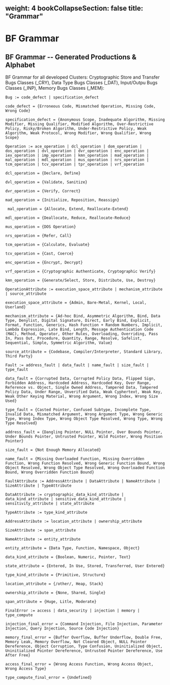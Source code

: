 weight: 4
bookCollapseSection: false
title: "Grammar"
---
# BF Grammar

BF Grammar -- Generated Productions & Alphabet
----------------------------------------------

BF Grammar for all developed Clusters: Cryptographic Store and Transfer Bugs Classes (_CRY), Data Type Bugs Classes (_DAT), Input/Outpu Bugs Classes (_INP), Memory Bugs Classes (_MEM):

`Bug := code_defect | specification_defect`

`code_defect = {Erroneous Code, Mismatched Operation, Missing Code, Wrong Code}`

`specification_defect = {Anonymous Scope, Inadequate Algorithm, Missing Modifier, Missing Qualifier, Modified Algorithm, Over-Restrictive Policy, Risky/Broken Algorithm, Under-Restrictive Policy, Weak Algorithm, Weak Protocol, Wrong Modifier, Wrong Qualifier, Wrong Scope}`

`Operation := ace_operation | dcl_operation | dom_operation | dos_operation | dvl_operation | dvr_operation | enc_operation | iex_operation | imp_operation | kmn_operation | mad_operation | mal_operation | mdl_operation | mus_operation | nrs_operation | tcm_operation | tcv_operation | tpr_operation | vrf_operation`

`dcl_operation = {Declare, Define}`

`dvl_operation = {Validate, Sanitize}`

`dvr_operation = {Verify, Correct}`

`mad_operation = {Initialize, Reposition, Reassign}`

`
mal_operation = {Allocate, Extend, Reallocate-Extend}`

`mdl_operation = {Deallocate, Reduce, Reallocate-Reduce}`

`mus_operation = {DOS Operation}`

`nrs_operation = {Refer, Call}`

`tcm_operation = {Calculate, Evaluate}`

`tcv_operation = {Cast, Coerce}`

`enc_operation = {Encrypt, Decrypt}`

`vrf_operation = {Cryptographic Authenticate, Cryptographic Verify}`

`kmn_operation = {Generate/Select, Store, Distribute, Use, Destroy}`

`OperationAttribute := execution_space_attribute | mechanism_attribute | source_attribute`

`execution_space_attribute = {Admin, Bare-Metal, Kernel, Local, Userland}`

`mechanism_attribute = {Ad-hoc Bind, Asymmetric Algorithm, Bind, Data Type, Denylist, Digital Signature, Direct, Early Bind, Explicit, Format, Function, Generics, Hash Function + Random Numbers, Implicit, Lambda Expression, Late Bind, Length, Message Authentication Code (MAC), Method, Operator, Other Rules, Overloading, Overriding, Pass In, Pass Out, Procedure, Quantity, Range, Resolve, Safelist, Sequential, Simple, Symmetric Algorithm, Value}`

`source_attribute = {Codebase, Compiler/Interpreter, Standard Library, Third Party}`

`Fault := address_fault | data_fault | name_fault | size_fault | type_fault`

`data_fault = {Corrupted Data, Corrupted Policy Data, Flipped Sign, Forbidden Address, Hardcoded Address, Hardcoded Key, Over Range, Reference vs. Object, Single Owned Address, Tampered Data, Tampered Policy Data, Under Range, Unverified Data, Weak Cyphertext, Weak Key, Weak Other Keying Material, Wrong Argument, Wrong Index, Wrong Size Used}`

`type_fault = {Casted Pointer, Confused Subtype, Incomplete Type, Invalid Data, Mismatched Argument, Wrong Argument Type, Wrong Generic Type, Wrong Index Type, Wrong Object Type Resolved, Wrong Type, Wrong Type Resolved}`

`address_fault = {Dangling Pointer, NULL Pointer, Over Bounds Pointer, Under Bounds Pointer, Untrusted Pointer, Wild Pointer, Wrong Position Pointer}`

`size_fault = {Not Enough Memory Allocated}`

`name_fault = {Missing Overloaded Function, Missing Overridden Function, Wrong Function Resolved, Wrong Generic Function Bound, Wrong Object Resolved, Wrong Object Type Resolved, Wrong Overloaded Function Bound, Wrong Overridden Function Bound}`

`FaultAttribute := AddressAttribute | DataAttribute | NameAttribute | SizeAttribute | TypeAttribute`

`DataAttribute := cryptographic_data_kind_attribute | data_kind_attribute | sensitive_data_kind_attribute | sensitivity_attribute | state_attribute`

`TypeAttribute := type_kind_attribute`

`AddressAttribute := location_attribute | ownership_attribute`

`SizeAttribute := span_attribute`

`NameAttribute := entity_attribute`

`entity_attribute = {Data Type, Function, Namespace, Object}`

`data_kind_attribute = {Boolean, Numeric, Pointer, Text}`

`state_attribute = {Entered, In Use, Stored, Transferred, User Entered}`

`type_kind_attribute = {Primitive, Structure}`

`location_attribute = {/other/, Heap, Stack}`

`ownership_attribute = {None, Shared, Single}`

`span_attribute = {Huge, Litle, Moderate}`

`FinalError := access | data_security | injection | memory | type_compute`

`injection_final_error = {Command Injection, File Injection, Parameter Injection, Query Injection, Source Code Injection}`

`memory_final_error = {Buffer Overflow, Buffer Underflow, Double Free, Memory Leak, Memory Overflow, Not Cleared Object, NULL Pointer Dereference, Object Corruption, Type Confusion, Uninitialized Object, Uninitialized Pointer Dereference, Untrusted Pointer Dereference, Use After Free}`

`access_final_error = {Wrong Access Function, Wrong Access Object, Wrong Access Type}`

`type_compute_final_error = {Undefined}`
